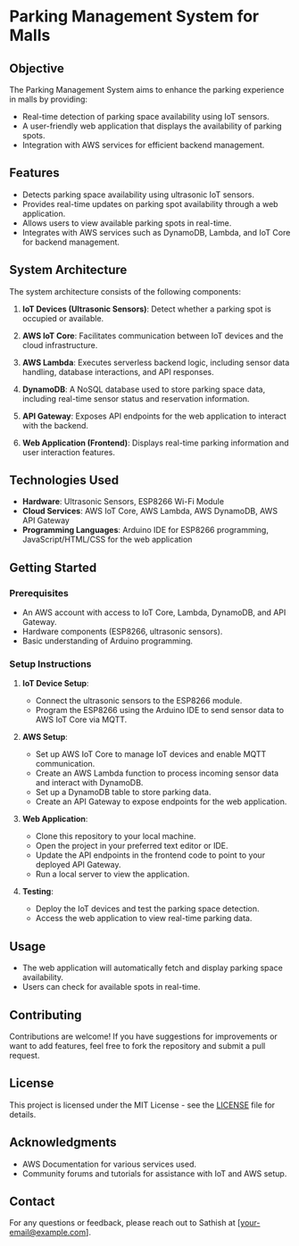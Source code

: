 # Parking Management System for Malls

## Objective
The Parking Management System aims to enhance the parking experience in malls by providing:
- Real-time detection of parking space availability using IoT sensors.
- A user-friendly web application that displays the availability of parking spots.
- Integration with AWS services for efficient backend management.

## Features
- Detects parking space availability using ultrasonic IoT sensors.
- Provides real-time updates on parking spot availability through a web application.
- Allows users to view available parking spots in real-time.
- Integrates with AWS services such as DynamoDB, Lambda, and IoT Core for backend management.

## System Architecture
The system architecture consists of the following components:

1. **IoT Devices (Ultrasonic Sensors)**: Detect whether a parking spot is occupied or available.
   
2. **AWS IoT Core**: Facilitates communication between IoT devices and the cloud infrastructure.

3. **AWS Lambda**: Executes serverless backend logic, including sensor data handling, database interactions, and API responses.

4. **DynamoDB**: A NoSQL database used to store parking space data, including real-time sensor status and reservation information.

5. **API Gateway**: Exposes API endpoints for the web application to interact with the backend.

6. **Web Application (Frontend)**: Displays real-time parking information and user interaction features.

## Technologies Used
- **Hardware**: Ultrasonic Sensors, ESP8266 Wi-Fi Module
- **Cloud Services**: AWS IoT Core, AWS Lambda, AWS DynamoDB, AWS API Gateway
- **Programming Languages**: Arduino IDE for ESP8266 programming, JavaScript/HTML/CSS for the web application

## Getting Started

### Prerequisites
- An AWS account with access to IoT Core, Lambda, DynamoDB, and API Gateway.
- Hardware components (ESP8266, ultrasonic sensors).
- Basic understanding of Arduino programming.

### Setup Instructions
1. **IoT Device Setup**:
   - Connect the ultrasonic sensors to the ESP8266 module.
   - Program the ESP8266 using the Arduino IDE to send sensor data to AWS IoT Core via MQTT.

2. **AWS Setup**:
   - Set up AWS IoT Core to manage IoT devices and enable MQTT communication.
   - Create an AWS Lambda function to process incoming sensor data and interact with DynamoDB.
   - Set up a DynamoDB table to store parking data.
   - Create an API Gateway to expose endpoints for the web application.

3. **Web Application**:
   - Clone this repository to your local machine.
   - Open the project in your preferred text editor or IDE.
   - Update the API endpoints in the frontend code to point to your deployed API Gateway.
   - Run a local server to view the application.

4. **Testing**:
   - Deploy the IoT devices and test the parking space detection.
   - Access the web application to view real-time parking data.

## Usage
- The web application will automatically fetch and display parking space availability.
- Users can check for available spots in real-time.

## Contributing
Contributions are welcome! If you have suggestions for improvements or want to add features, feel free to fork the repository and submit a pull request.

## License
This project is licensed under the MIT License - see the [LICENSE](LICENSE) file for details.

## Acknowledgments
- AWS Documentation for various services used.
- Community forums and tutorials for assistance with IoT and AWS setup.

## Contact
For any questions or feedback, please reach out to Sathish at [your-email@example.com].
